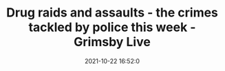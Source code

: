 ---
"title": "Drug raids and assaults - the crimes tackled by police this week - Grimsby Live"
"date": "2021-10-22 16:52:0"
"feed_name": "GOOGLENEWSINDUSTRIAL"
"feed_website": "https://news.google.com/search?q=industrial%2Bincident&hl=en-US&gl=US&ceid=US:en"
"feed_rss": "https://news.google.com/rss/search?q=industrial%2Bincident&hl=en-US&gl=US&ceid=US:en"
"link": "https://www.grimsbytelegraph.co.uk/news/grimsby-news/drug-raids-assaults-crimes-incidents-6092233"
"source": "{'href': 'https://www.grimsbytelegraph.co.uk', 'title': 'Grimsby Live'}"
"file": "_posts/2021-1-1-6618cd1642cf7cb3019b037202a0ac4d2546acbc.md"
"accident": "0"
"drilling": "0"
"represented_by": "0"
"dead": "0"
"injured": "0"
"arrested": "0"
"place": "unknown place"
"where": "unknown site"
"causes": "unknown"
"place_uri": "unknown place"
---